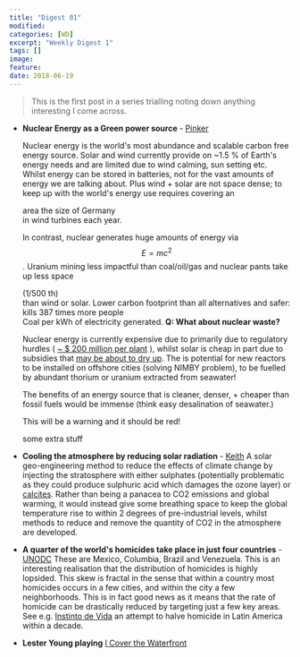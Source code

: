 ```yaml
---
title: "Digest 01"
modified:
categories: [WD]
excerpt: "Weekly Digest 1"
tags: []
image:
feature:
date: 2018-06-19
---
```


>This is the first post in a series trialling noting down anything interesting I come across.

  * **Nuclear Energy as a Green power source** - [Pinker](https://www.amazon.com/Enlightenment-Now-Science-Humanism-Progress/dp/0525427570)

    Nuclear energy is the world's most abundance and scalable carbon free energy source. Solar and wind currently provide on ~1.5 % of Earth's energy needs and are limited due to wind calming, sun setting etc. Whilst energy can be stored in batteries, not for the vast amounts of energy we are talking about. Plus wind + solar are not space dense; to keep up with the world's energy use requires covering an <div class="warning">area the size of Germany</div>  in wind turbines each year.

    In contrast, nuclear generates huge amounts of energy via $$E = mc^2$$. Uranium mining less impactful than coal/oil/gas and nuclear pants take up less space <div class="warning">(1/500 th)</div>  than wind or solar. Lower carbon footprint than all alternatives and safer: <div class="warning">kills 387 times more people</div>Coal per kWh of electricity generated. **Q: What about nuclear waste?**

    Nuclear energy is currently expensive due to primarily due to regulatory hurdles ( [~ $ 200 million per plant](https://www.americanactionforum.org/research/putting-nuclear-regulatory-costs-context/) ), whilst solar is cheap in part due to subsidies that [may be about to dry up](https://www.economist.com/business/2018/06/14/can-the-solar-industry-survive-without-subsidies). The is potential for new reactors to be installed on offshore cities (solving NIMBY problem), to be fuelled by abundant thorium or uranium extracted from seawater!

    The benefits of an energy source that is cleaner, denser, + cheaper than fossil fuels would be immense (think easy desalination of seawater.)

    <div class="warning">This will be a warning and it should be red!</div>

    some extra stuff

   * **Cooling the atmosphere by reducing solar radiation** - [Keith](https://agupubs.onlinelibrary.wiley.com/doi/full/10.1002/2016EF000465%4010.1002/%28ISSN%292328-4277.GEOENGIN1)
   A solar geo-engineering method to reduce the effects of climate change by injecting the stratosphere with either sulphates (potentially problematic as they could produce sulphuric acid which damages the ozone layer) or [calcites](https://www.sciencealert.com/new-light-reflecting-particles-in-the-stratosphere-could-cool-earth-and-fix-the-ozone-layer). Rather than being a panacea to CO2 emissions and global warming, it would instead give some breathing space to keep the global temperature rise to within 2 degrees of pre-industrial levels, whilst methods to reduce and remove the quantity of CO2 in the atmosphere are developed.


   * **A quarter of the world's homicides take place in just four countries** - [UNODC](https://www.unodc.org/gsh/en/big-picture.html)
   These are Mexico, Columbia, Brazil and Venezuela. This is an interesting realisation that the distribution of homicides is highly lopsided. This skew is fractal in the sense that within a country most homicides occurs in a few cities, and within the city a few neighborhoods. This is in fact good news as it means that the rate of homicide can be drastically reduced by targeting just a few key areas. See e.g. [Instinto de Vida](https://www.instintodevida.org/) an attempt to halve homicide in Latin America within a decade.


   * **Lester Young playing** [I Cover the Waterfront](https://www.youtube.com/watch?v=Uqi84qISiKs)
